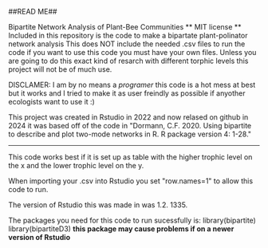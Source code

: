 ##READ ME##

Bipartite Network Analysis of Plant-Bee Communities
**
  MIT license
**
Included in this repository is the code to make a bipartate plant-polinator network analysis
This does NOT include the needed .csv files to run the code if you want to use this code you
must have your own files. Unless you are going to do this exact kind of resarch with different
torphic levels this project will not be of much use. 

DISCLAMER: I am by no means a _programer_ this code is a hot mess at best but it works and I tried to 
make it as user freindly as possible if anyother ecologists want to use it :)

This project was created in Rstudio in 2022 and now relased on github in 2024 it was based off 
of the code in "Dormann, C.F. 2020. Using bipartite to describe and plot two-mode networks in R. 
R package version 4: 1-28."

 --------------------------------------------------------------------------------------------------------------

This code works best if it is set up as table with the higher trophic level on the x and the
lower trophic level on the y.

When importing your .csv into Rstudio you set "row.names=1" to allow this code to run.

The version of Rstudio this was made in was 1.2. 1335. 

The packages you need for this code to run sucessfully is:
  library(bipartite)
  library(bipartiteD3) **this package may cause problems if on a newer version of Rstudio**


  
  
